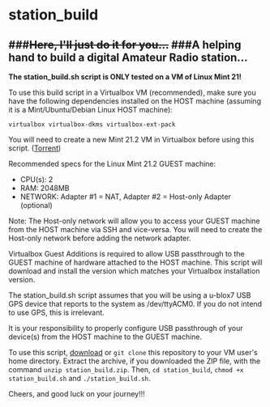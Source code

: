# station_build
###~~Here, I'll just do it for you...~~
###A helping hand to build a digital Amateur Radio station...
---
**The station_build.sh script is ONLY tested on a VM of Linux Mint 21!**

To use this build script in a Virtualbox VM (recommended), make sure you have the following dependencies installed on the HOST machine (assuming it is a Mint/Ubuntu/Debian Linux HOST machine):

`virtualbox virtualbox-dkms virtualbox-ext-pack`

You will need to create a new Mint 21.2 VM in Virtualbox before using this script. ([Torrent](https://www.linuxmint.com/torrents/linuxmint-21.2-cinnamon-64bit.iso.torrent)) 

Recommended specs for the Linux Mint 21.2 GUEST machine:
- CPU(s): 2
- RAM: 2048MB
- NETWORK: Adapter #1 = NAT, Adapter #2 = Host-only Adapter (optional)

Note: The Host-only network will allow you to access your GUEST machine from the HOST machine via SSH and vice-versa. You will need to create the Host-only network before adding the network adapter.

Virtualbox Guest Additions is required to allow USB passthrough to the GUEST machine of hardware attached to the HOST machine. This script will download and install the version which matches your Virtualbox installation version.

The station_build.sh script assumes that you will be using a u-blox7 USB GPS device that reports to the system as /dev/ttyACM0. If you do not intend to use GPS, this is irrelevant.

It is your responsibility to properly configure USB passthrough of your device(s) from the HOST machine to the GUEST machine.

To use this script, [download](https://github.com/kg4vdk/station_build/archive/refs/heads/main.zip) or `git clone` this repository to your VM user's home directory. Extract the archive, if you downloaded the ZIP file, with the command `unzip station_build.zip`. Then, `cd station_build`, `chmod +x station_build.sh` and `./station_build.sh`.

Cheers, and good luck on your journey!!!
